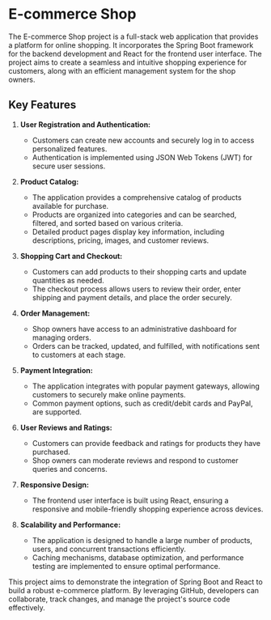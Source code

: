 # E-commerce Shop

The E-commerce Shop project is a full-stack web application that provides a platform for online shopping. It incorporates the Spring Boot framework for the backend development and React for the frontend user interface. The project aims to create a seamless and intuitive shopping experience for customers, along with an efficient management system for the shop owners.

## Key Features

1. **User Registration and Authentication:**
    - Customers can create new accounts and securely log in to access personalized features.
    - Authentication is implemented using JSON Web Tokens (JWT) for secure user sessions.

2. **Product Catalog:**
    - The application provides a comprehensive catalog of products available for purchase.
    - Products are organized into categories and can be searched, filtered, and sorted based on various criteria.
    - Detailed product pages display key information, including descriptions, pricing, images, and customer reviews.

3. **Shopping Cart and Checkout:**
    - Customers can add products to their shopping carts and update quantities as needed.
    - The checkout process allows users to review their order, enter shipping and payment details, and place the order securely.

4. **Order Management:**
    - Shop owners have access to an administrative dashboard for managing orders.
    - Orders can be tracked, updated, and fulfilled, with notifications sent to customers at each stage.

5. **Payment Integration:**
    - The application integrates with popular payment gateways, allowing customers to securely make online payments.
    - Common payment options, such as credit/debit cards and PayPal, are supported.

6. **User Reviews and Ratings:**
    - Customers can provide feedback and ratings for products they have purchased.
    - Shop owners can moderate reviews and respond to customer queries and concerns.

7. **Responsive Design:**
    - The frontend user interface is built using React, ensuring a responsive and mobile-friendly shopping experience across devices.

8. **Scalability and Performance:**
    - The application is designed to handle a large number of products, users, and concurrent transactions efficiently.
    - Caching mechanisms, database optimization, and performance testing are implemented to ensure optimal performance.

This project aims to demonstrate the integration of Spring Boot and React to build a robust e-commerce platform. By leveraging GitHub, developers can collaborate, track changes, and manage the project's source code effectively.
